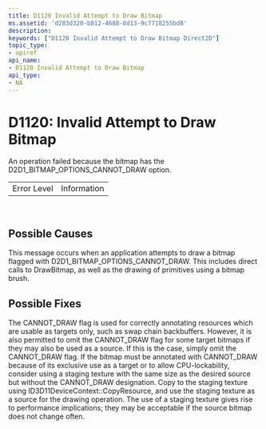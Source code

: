 ```yaml
---
title: D1120 Invalid Attempt to Draw Bitmap
ms.assetid: 'd283d320-b812-4688-8d13-9c7718255bd8'
description: 
keywords: ["D1120 Invalid Attempt to Draw Bitmap Direct2D"]
topic_type:
- apiref
api_name:
- D1120 Invalid Attempt to Draw Bitmap
api_type:
- NA
---
```


# D1120: Invalid Attempt to Draw Bitmap

An operation failed because the bitmap has the D2D1\_BITMAP\_OPTIONS\_CANNOT\_DRAW option.



|             |             |
|-------------|-------------|
| Error Level | Information |



 

## Possible Causes

This message occurs when an application attempts to draw a bitmap flagged with D2D1\_BITMAP\_OPTIONS\_CANNOT\_DRAW. This includes direct calls to DrawBitmap, as well as the drawing of primitives using a bitmap brush.

## Possible Fixes

The CANNOT\_DRAW flag is used for correctly annotating resources which are usable as targets only, such as swap chain backbuffers. However, it is also permitted to omit the CANNOT\_DRAW flag for some target bitmaps if they may also be used as a source. If this is the case, simply omit the CANNOT\_DRAW flag. If the bitmap must be annotated with CANNOT\_DRAW because of its exclusive use as a target or to allow CPU-lockability, consider using a staging texture with the same size as the desired source but without the CANNOT\_DRAW designation. Copy to the staging texture using ID3D11DeviceContext::CopyResource, and use the staging texture as a source for the drawing operation. The use of a staging texture gives rise to performance implications; they may be acceptable if the source bitmap does not change often.

 

 




